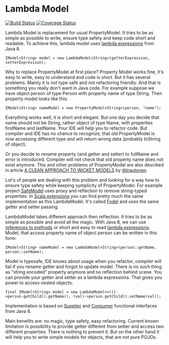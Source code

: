 Lambda Model
=================
[![Build Status](https://travis-ci.org/todvora/wicket-lambdamodel.svg?branch=master)](https://travis-ci.org/todvora/wicket-lambdamodel)
[![Coverage Status](https://coveralls.io/repos/todvora/wicket-lambdamodel/badge.png)](https://coveralls.io/r/todvora/wicket-lambdamodel)

Lambda Model is replacement for usual PropertyModel. It tries to be as simple as possible to write, ensure type safety and keep code short and readable. To achieve this, lambda model uses [lambda expressions](http://docs.oracle.com/javase/tutorial/java/javaOO/lambdaexpressions.html) from Java 8.

```
IModel<String> model = new LambdaModel<String>(getterExpression, setterExpression);
```
Why to replace PropertyModel at first place? Property Model works fine, it's easy to write, easy to understand and code is short. But it has several problems. Mainly it is not type safe and not refactoring friendly. And that is something you really don't want in Java code. For example suppose we have object person of type Person with property name of type String. 
Then property model looks like this:

```
IModel<String> nameModel = new PropertyModel<String>(person, "name");
```
Everything works well, it is short and elegant. But one day you decide that name should not be String, rather object of type Name, with properties firstName and lastName.
Your IDE will help you to refactor code. But compiler and IDE has no chance to recognize, that old PropertyModel is now accessing different type and will return wrong data (probably toString of object).

Or you decide to rename property (and getter and setter) to fullName and error is introduced. Compiler will not check that old property name does not exist anymore. This and other problems of PropertyModel are also descibed in article [A CLEAN APPROACH TO WICKET MODELS](http://blog.eluder.org/2012/02/a-clean-approach-to-wicket-models/) by [@trautonen](https://github.com/trautonen/).

Lot's of people are dealing with this problem and looking for a way how to ensure type safety while keeping symplicity of PropertyModel. For example project [SafeModel](https://github.com/duesenklipper/wicket-safemodel) uses proxy and reflection to remove string-typed properties. In [Scala extensions](https://github.com/wicketstuff/core/tree/master/jdk-1.7-parent/scala-extensions-parent) you can find pretty much the same implementation as this LambdaModel. It's called [Fodel](https://github.com/wicketstuff/core/blob/master/scala-extensions-parent/wicket-scala/src/main/scala/org/wicketstuff/scala/model/Fodel.scala) and uses the same getter and setter passing.

LambdaModel takes different approach then reflection. It tries to be as simple as possible and avoid all the magic. With Java 8, we can use [references to methods](http://docs.oracle.com/javase/tutorial/java/javaOO/methodreferences.html) or short and easy to read [lambda expressions](http://docs.oracle.com/javase/tutorial/java/javaOO/lambdaexpressions.html). Model, that access property name of object person can be written in this form:
```
IModel<String> nameModel = new LambdaModel<String>(person::getName, person::setName);
```
Model is typesafe, IDE knows about usage when you refactor, compiler will fail if you rename getter and forgot to update model. There is no such thing as "string encoded" property anymore and no reflection behind scene. You can provide your getter and setter as a lambda expressions. That gives you power to access nested objects:

```
final IModel<String> model = new LambdaModel<>(()->person.getChild().getName(), (val)->person.getChild().setName(val));
```

Implementation is based on [Supplier](http://docs.oracle.com/javase/8/docs/api/java/util/function/Supplier.html) and [Consumer](http://docs.oracle.com/javase/8/docs/api/java/util/function/Consumer.html) functional interfaces from Java 8. 

Main benefits are: no magic, type safety, easy refactoring. Current known limitation is possibility to provide getter different from setter and access two different properties. There is nothing to prevent it. But on the other hand it will help you to write simple models for objects, that are not pure POJOs. 

